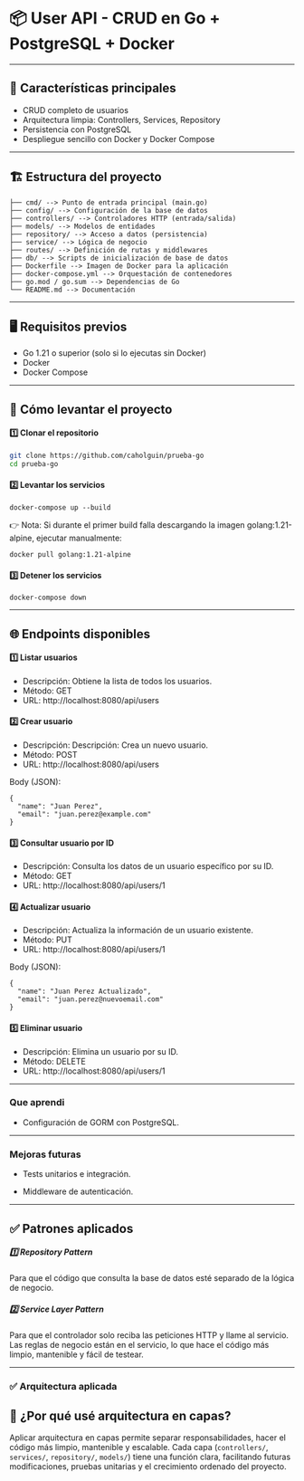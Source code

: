# 📦 User API - CRUD en Go + PostgreSQL + Docker

---

## 🚀 Características principales

- CRUD completo de usuarios
- Arquitectura limpia: Controllers, Services, Repository
- Persistencia con PostgreSQL
- Despliegue sencillo con Docker y Docker Compose

---

## 🏗️ Estructura del proyecto
```
├── cmd/ --> Punto de entrada principal (main.go)
├── config/ --> Configuración de la base de datos
├── controllers/ --> Controladores HTTP (entrada/salida)
├── models/ --> Modelos de entidades
├── repository/ --> Acceso a datos (persistencia)
├── service/ --> Lógica de negocio
├── routes/ --> Definición de rutas y middlewares
├── db/ --> Scripts de inicialización de base de datos
├── Dockerfile --> Imagen de Docker para la aplicación
├── docker-compose.yml --> Orquestación de contenedores
├── go.mod / go.sum --> Dependencias de Go
└── README.md --> Documentación
```
---

## 🖥️ Requisitos previos

- Go 1.21 o superior (solo si lo ejecutas sin Docker)
- Docker
- Docker Compose

---

## 🚀 Cómo levantar el proyecto

#### 1️⃣ Clonar el repositorio

```bash
git clone https://github.com/caholguin/prueba-go
cd prueba-go
```

#### 2️⃣ Levantar los servicios
```
docker-compose up --build
```

 👉 Nota: Si durante el primer build falla descargando la imagen golang:1.21-alpine, ejecutar manualmente:
 ```
 docker pull golang:1.21-alpine
 ```

#### 3️⃣ Detener los servicios
```
docker-compose down
```
---
## 🌐 Endpoints disponibles

#### 1️⃣ Listar usuarios
- Descripción: Obtiene la lista de todos los usuarios.
- Método: GET
- URL: http://localhost:8080/api/users

#### 2️⃣ Crear usuario
- Descripción: Descripción: Crea un nuevo usuario.
- Método: POST
- URL: http://localhost:8080/api/users

Body (JSON):
```
{
  "name": "Juan Perez",
  "email": "juan.perez@example.com"
}
```

#### 3️⃣ Consultar usuario por ID
- Descripción: Consulta los datos de un usuario específico por su ID.
- Método: GET
- URL: http://localhost:8080/api/users/1

#### 4️⃣ Actualizar usuario
- Descripción: Actualiza la información de un usuario existente.
- Método: PUT
- URL: http://localhost:8080/api/users/1

Body (JSON):
```
{
  "name": "Juan Perez Actualizado",
  "email": "juan.perez@nuevoemail.com"
}
```

#### 5️⃣ Eliminar usuario
- Descripción: Elimina un usuario por su ID.
- Método: DELETE
- URL: http://localhost:8080/api/users/1

---

### Que aprendi

- Configuración de GORM con PostgreSQL.

---

### Mejoras futuras

- Tests unitarios e integración.

- Middleware de autenticación.

---

## ✅ Patrones aplicados 
##### 1️⃣ Repository Pattern

Para que el código que consulta la base de datos esté separado de la lógica de negocio.


##### 2️⃣ Service Layer Pattern

Para que el controlador solo reciba las peticiones HTTP y llame al servicio.
Las reglas de negocio están en el servicio, lo que hace el código más limpio, mantenible y fácil de testear.

---

### ✅ Arquitectura aplicada


## 🎯 ¿Por qué usé arquitectura en capas?

Aplicar arquitectura en capas permite separar responsabilidades, hacer el código más limpio, mantenible y escalable. Cada capa (`controllers/`, `services/`, `repository/`, `models/`) tiene una función clara, facilitando futuras modificaciones, pruebas unitarias y el crecimiento ordenado del proyecto.


